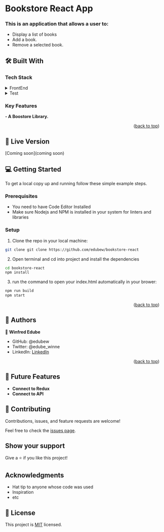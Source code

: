 
# Bookstore React App 

### This is an application that allows a user to:
- Display a list of books
- Add a book.
- Remove a selected book.

## 🛠 Built With 

### Tech Stack

<details>
  <summary>FrontEnd</summary>
  <ul>
    <li><a href="https://reactjs.org/docs/getting-started.html">React</a></li>
    <li><a href="https://redux-toolkit.js.org/">Redux</a></li>
  </ul>
</details>

<details>
  <summary>Test</summary>
  <ul>
    <li><https://jestjs.io/docs/snapshot-testing">Jest</a></li>
  </ul>
</details>

<!-- Features -->

### Key Features

 **- A Boostore Library.**

<p align="right">(<a href="#readme-top">back to top</a>)</p>

## 🚀 Live Version
[Coming soon](coming soon)

<!-- GETTING STARTED -->

## 💻 Getting Started
To get a local copy up and running follow these simple example steps.

### Prerequisites

- You need to have Code Editor Installed
- Make sure Nodejs and NPM is installed in your system for linters and libraries

### Setup
1. Clone the repo in your local machine:
```bash
git clone git clone https://github.com/edubew/bookstore-react
```
2. Open terminal and cd into project and install the dependencies
```bash
cd bookstore-react
npm install
```
3. run the command to open your index.html automatically in your brower:
```bash
npm run build
npm start
```

<p align="right">(<a href="#readme-top">back to top</a>)</p>

## 👥 Authors

👤 **Winfred Edube**

- GitHub: @edubew
- Twitter: @edube_winne
- LinkedIn: [LinkedIn](https://linkedin.com/in/winfred-edube-9820a422a/)


<p align="right">(<a href="#readme-top">back to top</a>)</p>

<!-- FUTURE FEATURES -->

## 🔭 Future Features

- **Connect to Redux**
- **Connect to API**

## 🤝 Contributing

Contributions, issues, and feature requests are welcome!

Feel free to check the [issues page](https://github.com/edubew/bookstore-react/issues).

## Show your support

Give a ⭐️ if you like this project!

## Acknowledgments

- Hat tip to anyone whose code was used
- Inspiration
- etc

## 📝 License

This project is [MIT](./LICENSE) licensed.
